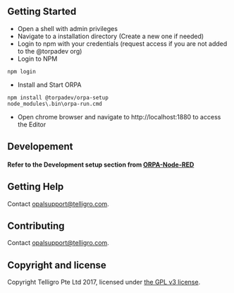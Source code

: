 ## Getting Started
- Open a shell with admin privileges
- Navigate to a installation directory (Create a new one if needed)
- Login to npm with your credentials (request access if you are not added to the @torpadev org)
- Login to NPM

```
npm login
```
- Install and Start ORPA
```
npm install @torpadev/orpa-setup
node_modules\.bin\orpa-run.cmd
```
- Open chrome browser and navigate to http://localhost:1880 to access the Editor

## Developement

#### Refer to the Development setup section from [ORPA-Node-RED](https://github.com/parodotdev/orpa-node-red)

## Getting Help

Contact opalsupport@telligro.com.

## Contributing

Contact opalsupport@telligro.com.

## Copyright and license

Copyright Telligro Pte Ltd 2017, licensed under [the GPL v3 license](LICENSE).  
